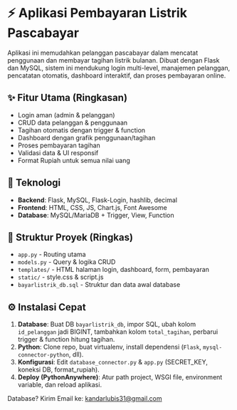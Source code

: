 
# ⚡ Aplikasi Pembayaran Listrik Pascabayar

Aplikasi ini memudahkan pelanggan pascabayar dalam mencatat penggunaan dan membayar tagihan listrik bulanan. Dibuat dengan Flask dan MySQL, sistem ini mendukung login multi-level, manajemen pelanggan, pencatatan otomatis, dashboard interaktif, dan proses pembayaran online.

## ✨ Fitur Utama (Ringkasan)
- Login aman (admin & pelanggan)
- CRUD data pelanggan & penggunaan
- Tagihan otomatis dengan trigger & function
- Dashboard dengan grafik penggunaan/tagihan
- Proses pembayaran tagihan
- Validasi data & UI responsif
- Format Rupiah untuk semua nilai uang

## 🚀 Teknologi
- **Backend**: Flask, MySQL, Flask-Login, hashlib, decimal
- **Frontend**: HTML, CSS, JS, Chart.js, Font Awesome
- **Database**: MySQL/MariaDB + Trigger, View, Function

## 📁 Struktur Proyek (Ringkas)
- `app.py` - Routing utama
- `models.py` - Query & logika CRUD
- `templates/` - HTML halaman login, dashboard, form, pembayaran
- `static/` - style.css & script.js
- `bayarlistrik_db.sql` - Struktur dan data awal database

## ⚙️ Instalasi Cepat
1. **Database**: Buat DB `bayarlistrik_db`, impor SQL, ubah kolom `id_pelanggan` jadi BIGINT, tambahkan kolom `total_tagihan`, perbarui trigger & function hitung tagihan.
2. **Python**: Clone repo, buat virtualenv, install dependensi (`Flask`, `mysql-connector-python`, dll).
3. **Konfigurasi**: Edit `database_connector.py` & `app.py` (SECRET_KEY, koneksi DB, format_rupiah).
4. **Deploy (PythonAnywhere)**: Atur path project, WSGI file, environment variable, dan reload aplikasi.

Database? Kirim Email ke: kandarlubis31@gmail.com
